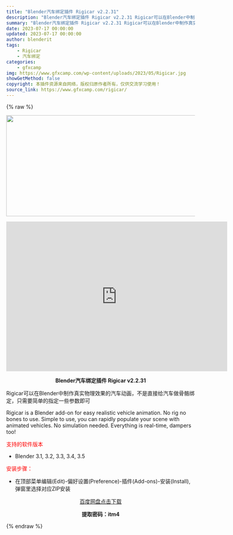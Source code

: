 ```yaml
---
title: "Blender汽车绑定插件 Rigicar v2.2.31"
description: "Blender汽车绑定插件 Rigicar v2.2.31 Rigicar可以在Blender中制作真实物理效果的汽车动画，不是直接给汽车做骨骼绑定，只需要简单的指定一些参数即可 Rigicar is..."
summary: "Blender汽车绑定插件 Rigicar v2.2.31 Rigicar可以在Blender中制作真实物理效果的汽车动画，不是直接给汽车做骨骼绑定，只需要简单的指定一些参数即可 Rigicar is..."
date: 2023-07-17 00:00:00
updated: 2023-07-17 00:00:00
author: blenderit
tags: 
    - Rigicar
    - 汽车绑定
categories:
    - gfxcamp
img: https://www.gfxcamp.com/wp-content/uploads/2023/05/Rigicar.jpg
showGetMethod: false
copyright: 本插件资源来自网络，版权归原作者所有，仅供交流学习使用！
source_link: https://www.gfxcamp.com/rigicar/
---
```


{% raw %}
<div><p><img decoding="async" class="aligncenter size-full wp-image-112015" src="https://www.gfxcamp.com/wp-content/uploads/2023/05/Rigicar.jpg" data-src="https://www.gfxcamp.com/wp-content/uploads/2023/05/Rigicar.jpg" alt="" width="590" height="270" data-srcset="https://www.gfxcamp.com/wp-content/uploads/2023/05/Rigicar.jpg 590w, https://www.gfxcamp.com/wp-content/uploads/2023/05/Rigicar-150x69.jpg 150w" data-sizes="(max-width: 590px) 100vw, 590px"></p><p style="text-align: center;"><iframe loading="lazy" src="https://player.youku.com/embed/XNTk2MTk2OTExNg==" width="590" height="400" frameborder="0" allowfullscreen="allowfullscreen" data-mce-fragment="1"></iframe></p><p style="text-align: center;"><strong>Blender汽车绑定插件 Rigicar v2.2.31</strong></p><p>Rigicar可以在Blender中制作真实物理效果的汽车动画，不是直接给汽车做骨骼绑定，只需要简单的指定一些参数即可</p><p>Rigicar is a Blender add-on for easy realistic vehicle animation. No rig no bones to use. Simple to use, you can rapidly populate your scene with animated vehicles. No simulation needed. Everything is real-time, dampers too!</p><p><span style="color: #ff0000;">支持的软件版本</span></p><ul>
<li>Blender 3.1, 3.2, 3.3, 3.4, 3.5</li>
</ul><p><span style="color: #ff0000;">安装步骤：</span></p><ul>
<li>在顶部菜单编辑(Edit)-偏好设置(Preference)-插件(Add-ons)-安装(Install),弹窗里选择对应ZIP安装</li>
</ul><p style="text-align: center;"><a class="maxbutton-3 maxbutton maxbutton-baidu" target="_blank" rel="noopener" href="https://pan.baidu.com/s/1IwZLD0twyvjCUqII1kDIuQ?pwd=itm4"><span class="mb-text">百度网盘点击下载</span></a></p><p style="text-align: center;"><strong>提取密码：itm4</strong></p></div>
<div style="display: none">gfxcamp</div>
{% endraw %}